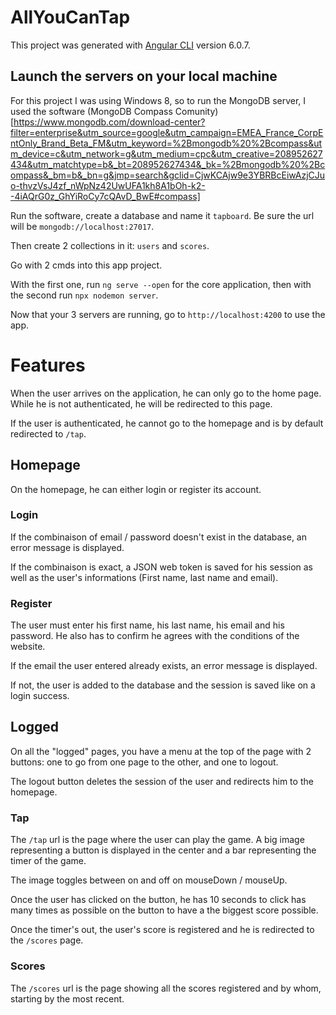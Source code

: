 # AllYouCanTap

This project was generated with [Angular CLI](https://github.com/angular/angular-cli) version 6.0.7.

## Launch the servers on your local machine

For this project I was using Windows 8, so to run the MongoDB server, I used the software (MongoDB Compass Comunity)[https://www.mongodb.com/download-center?filter=enterprise&utm_source=google&utm_campaign=EMEA_France_CorpEntOnly_Brand_Beta_FM&utm_keyword=%2Bmongodb%20%2Bcompass&utm_device=c&utm_network=g&utm_medium=cpc&utm_creative=208952627434&utm_matchtype=b&_bt=208952627434&_bk=%2Bmongodb%20%2Bcompass&_bm=b&_bn=g&jmp=search&gclid=CjwKCAjw9e3YBRBcEiwAzjCJuo-thvzVsJ4zf_nWpNz42UwUFA1kh8A1bOh-k2--4iAQrG0z_GhYiRoCy7cQAvD_BwE#compass]

Run the software, create a database and name it `tapboard`. Be sure the url will be `mongodb://localhost:27017`.

Then create 2 collections in it: `users` and `scores`.

Go with 2 cmds into this app project.

With the first one, run `ng serve --open` for the core application, then with the second run `npx nodemon server`.

Now that your 3 servers are running, go to `http://localhost:4200` to use the app.

# Features

When the user arrives on the application, he can only go to the home page. While he is not authenticated, he will be redirected to this page.

If the user is authenticated, he cannot go to the homepage and is by default redirected to `/tap`.

## Homepage

On the homepage, he can either login or register its account. 

### Login

If the combinaison of email / password doesn't exist in the database, an error message is displayed. 

If the combinaison is exact, a JSON web token is saved for his session as well as the user's informations (First name, last name and email).

### Register

The user must enter his first name, his last name, his email and his password. He also has to confirm he agrees with the conditions of the website. 

If the email the user entered already exists, an error message is displayed. 

If not, the user is added to the database and the session is saved like on a login success. 

## Logged

On all the "logged" pages, you have a menu at the top of the page with 2 buttons: one to go from one page to the other, and one to logout. 

The logout button deletes the session of the user and redirects him to the homepage. 

### Tap

The `/tap` url is the page where the user can play the game. A big image representing a button is displayed in the center and a bar representing the timer of the game. 

The image toggles between on and off on mouseDown / mouseUp.

Once the user has clicked on the button, he has 10 seconds to click has many times as possible on the button to have a the biggest score possible. 

Once the timer's out, the user's score is registered and he is redirected to the `/scores` page. 

### Scores

The `/scores` url is the page showing all the scores registered and by whom, starting by the most recent. 